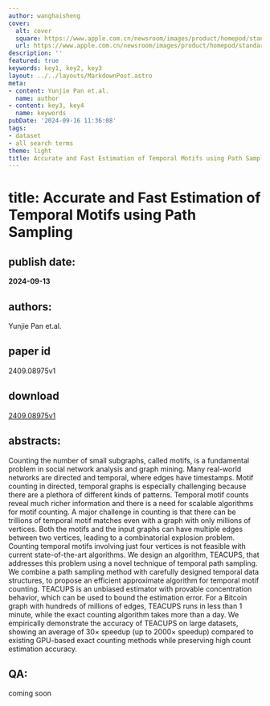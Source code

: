 ```yaml
---
author: wanghaisheng
cover:
  alt: cover
  square: https://www.apple.com.cn/newsroom/images/product/homepod/standard/Apple-HomePod-hero-230118_big.jpg.large_2x.jpg
  url: https://www.apple.com.cn/newsroom/images/product/homepod/standard/Apple-HomePod-hero-230118_big.jpg.large_2x.jpg
description: ''
featured: true
keywords: key1, key2, key3
layout: ../../layouts/MarkdownPost.astro
meta:
- content: Yunjie Pan et.al.
  name: author
- content: key3, key4
  name: keywords
pubDate: '2024-09-16 11:36:08'
tags:
- dataset
- all search terms
theme: light
title: Accurate and Fast Estimation of Temporal Motifs using Path Sampling
---
```


# title: Accurate and Fast Estimation of Temporal Motifs using Path Sampling 
## publish date: 
**2024-09-13** 
## authors: 
  Yunjie Pan et.al. 
## paper id
2409.08975v1
## download
[2409.08975v1](http://arxiv.org/abs/2409.08975v1)
## abstracts:
Counting the number of small subgraphs, called motifs, is a fundamental problem in social network analysis and graph mining. Many real-world networks are directed and temporal, where edges have timestamps. Motif counting in directed, temporal graphs is especially challenging because there are a plethora of different kinds of patterns. Temporal motif counts reveal much richer information and there is a need for scalable algorithms for motif counting.   A major challenge in counting is that there can be trillions of temporal motif matches even with a graph with only millions of vertices. Both the motifs and the input graphs can have multiple edges between two vertices, leading to a combinatorial explosion problem. Counting temporal motifs involving just four vertices is not feasible with current state-of-the-art algorithms.   We design an algorithm, TEACUPS, that addresses this problem using a novel technique of temporal path sampling. We combine a path sampling method with carefully designed temporal data structures, to propose an efficient approximate algorithm for temporal motif counting. TEACUPS is an unbiased estimator with provable concentration behavior, which can be used to bound the estimation error. For a Bitcoin graph with hundreds of millions of edges, TEACUPS runs in less than 1 minute, while the exact counting algorithm takes more than a day. We empirically demonstrate the accuracy of TEACUPS on large datasets, showing an average of 30$\times$ speedup (up to 2000$\times$ speedup) compared to existing GPU-based exact counting methods while preserving high count estimation accuracy.
## QA:
coming soon
